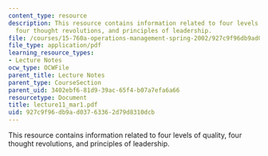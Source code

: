 ```yaml
---
content_type: resource
description: This resource contains information related to four levels of quality,
  four thought revolutions, and principles of leadership.
file: /courses/15-760a-operations-management-spring-2002/927c9f96db9ad03763362d79d8310dcb_lecture11_mar1.pdf
file_type: application/pdf
learning_resource_types:
- Lecture Notes
ocw_type: OCWFile
parent_title: Lecture Notes
parent_type: CourseSection
parent_uid: 3402ebf6-81d9-39ac-65f4-b07a7efa6a66
resourcetype: Document
title: lecture11_mar1.pdf
uid: 927c9f96-db9a-d037-6336-2d79d8310dcb
---
```

This resource contains information related to four levels of quality, four thought revolutions, and principles of leadership.

